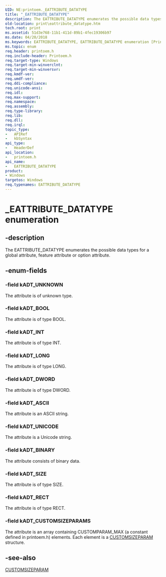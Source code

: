 ```yaml
---
UID: NE:printoem._EATTRIBUTE_DATATYPE
title: "_EATTRIBUTE_DATATYPE"
description: The EATTRIBUTE_DATATYPE enumerates the possible data types for a global attribute, feature attribute or option attribute.
old-location: print\eattribute_datatype.htm
tech.root: print
ms.assetid: 51d3e768-11b1-411d-89b1-4fec19306b97
ms.date: 04/20/2018
ms.keywords: EATTRIBUTE_DATATYPE, EATTRIBUTE_DATATYPE enumeration [Print Devices], _EATTRIBUTE_DATATYPE, kADT_ASCII, kADT_BINARY, kADT_BOOL, kADT_CUSTOMSIZEPARAMS, kADT_DWORD, kADT_INT, kADT_LONG, kADT_RECT, kADT_SIZE, kADT_UNICODE, kADT_UNKNOWN, print.eattribute_datatype, print_unidrv-pscript_allplugins_6cda9036-f339-4700-808e-06c8867e5ba0.xml, printoem/EATTRIBUTE_DATATYPE, printoem/kADT_ASCII, printoem/kADT_BINARY, printoem/kADT_BOOL, printoem/kADT_CUSTOMSIZEPARAMS, printoem/kADT_DWORD, printoem/kADT_INT, printoem/kADT_LONG, printoem/kADT_RECT, printoem/kADT_SIZE, printoem/kADT_UNICODE, printoem/kADT_UNKNOWN
ms.topic: enum
req.header: printoem.h
req.include-header: Printoem.h
req.target-type: Windows
req.target-min-winverclnt: 
req.target-min-winversvr: 
req.kmdf-ver: 
req.umdf-ver: 
req.ddi-compliance: 
req.unicode-ansi: 
req.idl: 
req.max-support: 
req.namespace: 
req.assembly: 
req.type-library: 
req.lib: 
req.dll: 
req.irql: 
topic_type:
-	APIRef
-	kbSyntax
api_type:
-	HeaderDef
api_location:
-	printoem.h
api_name:
-	EATTRIBUTE_DATATYPE
product:
- Windows
targetos: Windows
req.typenames: EATTRIBUTE_DATATYPE
---
```


# _EATTRIBUTE_DATATYPE enumeration


## -description


The EATTRIBUTE_DATATYPE enumerates the possible data types for a global attribute, feature attribute or option attribute.


## -enum-fields




### -field kADT_UNKNOWN

The attribute is of unknown type.


### -field kADT_BOOL

The attribute is of type BOOL.


### -field kADT_INT

The attribute is of type INT.


### -field kADT_LONG

The attribute is of type LONG.


### -field kADT_DWORD

The attribute is of type DWORD.


### -field kADT_ASCII

The attribute is an ASCII string. 


### -field kADT_UNICODE

The attribute is a Unicode string.


### -field kADT_BINARY

The attribute consists of binary data.


### -field kADT_SIZE

The attribute is of type SIZE.


### -field kADT_RECT

The attribute is of type RECT.


### -field kADT_CUSTOMSIZEPARAMS

The attribute is an array containing CUSTOMPARAM_MAX (a constant defined in printoem.h) elements. Each element is a <a href="https://msdn.microsoft.com/library/windows/hardware/ff547337">CUSTOMSIZEPARAM</a> structure.


## -see-also




<a href="https://msdn.microsoft.com/library/windows/hardware/ff547337">CUSTOMSIZEPARAM</a>
 

 

